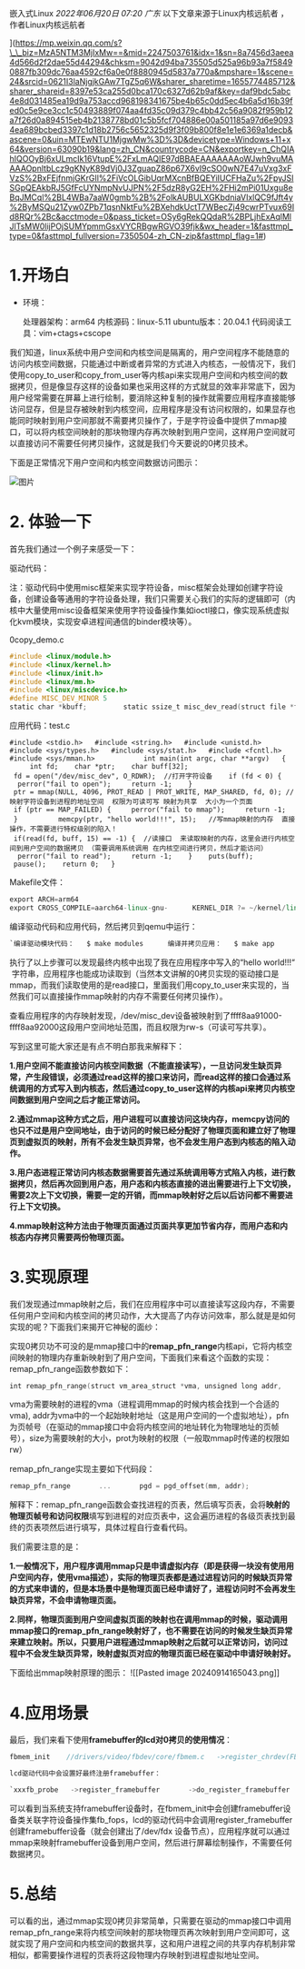 嵌入式Linux
_2022年06月20日 07:20_ _广东_
以下文章来源于Linux内核远航者 ，作者Linux内核远航者

\](https://mp.weixin.qq.com/s?\_\_biz=MzA5NTM3MjIxMw==&mid=2247503761&idx=1&sn=8a7456d3aeea4d566d2f2dae55d44294&chksm=9042d94ba735505d525a96b93a7f58490887fb309dc76aa4592cf6a0e0f8880945d5837a770a&mpshare=1&scene=24&srcid=0621I3laNjgjkGAw7TgZ5q6W&sharer_sharetime=1655774485712&sharer_shareid=8397e53ca255d0bca170c6327d62b9af&key=daf9bdc5abc4e8d031485ea19d9a753accd968198341675be4b65c0dd5ec4b6a5d16b39fed0c5e9ce3cc1c50493889f074aa4fd35c09d379c4bb42c56a9082f959b12a7f26d0a894515eb4b2138778bd01c5b5fcf704886e00a501185a97d6e90934ea689bcbed3397c1d18b2756c5652325d9f3f09b800f8e1e1e6369a1decb&ascene=0&uin=MTEwNTU1MjgwMw%3D%3D&devicetype=Windows+11+x64&version=63090b19&lang=zh_CN&countrycode=CN&exportkey=n_ChQIAhIQOOyBj6xULmcIk16VtupE%2FxLmAQIE97dBBAEAAAAAAAoWJwh9vuMAAAAOpnltbLcz9gKNyK89dVj0J3ZguapZ86p67X6vI9cSO0wN7E47uVxg3xFVzS%2BxFEjfnmjGKrGIl%2FiVcOLGibUqrMXcnBfBQEYiIUCFHaZu%2FpyJSISGpQEAkbRJ5GfFcUYNmpNvUJPN%2F5dzR8yG2EH%2FHi2mPi01Uxgu8eBqJMCql%2BL4WBa7aaW0gmb%2B%2FolkAUBULXGKbdniaVIxlQC9fJft4y%2ByMSQu21Zyw0ZPb71qsnNktFu%2BXehdkUctT7WBecZj49cwrPTvux69Id8RQr%2Bc&acctmode=0&pass_ticket=OSy6gRekQQdaR%2BPLjhExAqlMlJlTsMW0lijPOjSUMYpmmGsxVYCRBgwRGVO39fjk&wx_header=1&fasttmpl_type=0&fasttmpl_fullversion=7350504-zh_CN-zip&fasttmpl_flag=1#)

# 1.开场白

- 环境：

  处理器架构：arm64
  内核源码：linux-5.11
  ubuntu版本：20.04.1
  代码阅读工具：vim+ctags+cscope

我们知道，linux系统中用户空间和内核空间是隔离的，用户空间程序不能随意的访问内核空间数据，只能通过中断或者异常的方式进入内核态，一般情况下，我们使用copy_to_user和copy_from_user等内核api来实现用户空间和内核空间的数据拷贝，但是像显存这样的设备如果也采用这样的方式就显的效率非常底下，因为用户经常需要在屏幕上进行绘制，要消除这种复制的操作就需要应用程序直接能够访问显存，但是显存被映射到内核空间，应用程序是没有访问权限的，如果显存也能同时映射到用户空间那就不需要拷贝操作了，于是字符设备中提供了mmap接口，可以将内核空间映射的那块物理内存再次映射到用户空间，这样用户空间就可以直接访问不需要任何拷贝操作，这就是我们今天要说的0拷贝技术。

下面是正常情况下用户空间和内核空间数据访问图示：

![图片](https://mmbiz.qpic.cn/mmbiz_png/ljlJkD7iaUC1nyA3xTD2Y1vF5IqhsJPf2j0AyKv2EdPKR924LydlPiclMmF1Ku8vt4Et9hL7gkHbN0Nxcjfd7JtQ/640?wx_fmt=png&wxfrom=13&tp=wxpic)

# 2. 体验一下

首先我们通过一个例子来感受一下：

驱动代码：

注：驱动代码中使用misc框架来实现字符设备，misc框架会处理如创建字符设备，创建设备等通用的字符设备处理，我们只需要关心我们的实际的逻辑即可（内核中大量使用misc设备框架来使用字符设备操作集如ioctl接口，像实现系统虚拟化kvm模块，实现安卓进程间通信的binder模块等）。

0copy_demo.c

```c
#include <linux/module.h>   
#include <linux/kernel.h>   
#include <linux/init.h>   
#include <linux/mm.h>   
#include <linux/miscdevice.h>         
#define MISC_DEV_MINOR 5      
static char *kbuff;         static ssize_t misc_dev_read(struct file *filep, char __user *buf, size_t count, loff_t *offset)   {       int ret;       size_t len = (count > PAGE_SIZE ? PAGE_SIZE : count);       pr_info("###### %s:%d kbuff:%s ######\n", __func__, __LINE__, kbuff);        ret = copy_to_user(buf, kbuff, len);  //这里使用copy_to_user  来进程内核空间到用户空间拷贝       return len - ret;   }      static ssize_t misc_dev_write(struct file *filep, const char __user *buf, size_t count, loff_t *offset)   {    pr_info("###### %s:%d ######\n", __func__, __LINE__);    return 0;   }      static int misc_dev_mmap(struct file *filep, struct vm_area_struct *vma)   {    int ret;    unsigned long start;       start = vma->vm_start;        ret =  remap_pfn_range(vma, start, virt_to_phys(kbuff) >> PAGE_SHIFT,      PAGE_SIZE, vma->vm_page_prot); //使用remap_pfn_range来映射物理页面到进程的虚拟内存中  virt_to_phys(kbuff) >> PAGE_SHIFT作用是将内核的虚拟地址转化为实际的物理地址页帧号  创建页表的权限为通过mmap传递的 vma->vm_page_prot   映射大小为1页       return ret;   }      static long misc_dev_ioctl(struct file *filep, unsigned int cmd, unsigned long args)   {    pr_info("###### %s:%d ######\n", __func__, __LINE__);    return 0;   }            static int misc_dev_open(struct inode *inodep, struct file *filep)   {    pr_info("###### %s:%d ######\n", __func__, __LINE__);    return 0;   }      static int misc_dev_release(struct inode *inodep, struct file *filep)   {    pr_info("###### %s:%d ######\n", __func__, __LINE__);    return 0;   }         static struct file_operations misc_dev_fops = {    .open = misc_dev_open,    .release = misc_dev_release,    .read = misc_dev_read,    .write = misc_dev_write,    .unlocked_ioctl = misc_dev_ioctl,    .mmap = misc_dev_mmap,   };      static struct miscdevice misc_dev = {    MISC_DEV_MINOR,    "misc_dev",    &misc_dev_fops,   };      static int __init misc_demo_init(void)   {    misc_register(&misc_dev);  //注册misc设备 （让misc来帮我们处理创建字符设备的通用代码，这样我们就不需要在去做这些和我们的实际逻辑无关的代码处理了）           kbuff = (char *)__get_free_page(GFP_KERNEL);  //申请一个物理页面（返回对应的内核虚拟地址，内核初始化的时候会做线性映射，将整个ddr内存映射到线性映射区，所以我们不需要做页表映射）    if (NULL == kbuff)     return -ENOMEM;       pr_info("###### %s:%d ######\n", __func__, __LINE__);    return 0;   }      static void __exit misc_demo_exit(void)   {    free_page((unsigned long)kbuff);       misc_deregister(&misc_dev);    pr_info("###### %s:%d ######\n", __func__, __LINE__);   }      module_init(misc_demo_init);   module_exit(misc_demo_exit);   MODULE_LICENSE("GPL");       
```

应用代码：test.c

`#include <stdio.h>   #include <string.h>   #include <unistd.h>   #include <sys/types.h>   #include <sys/stat.h>   #include <fcntl.h>   #include <sys/mman.h>            int main(int argc, char **argv)   {        int fd;    char *ptr;    char buff[32];       fd = open("/dev/misc_dev", O_RDWR);  //打开字符设备    if (fd < 0) {     perror("fail to open");     return -1;    }         ptr = mmap(NULL, 4096, PROT_READ | PROT_WRITE, MAP_SHARED, fd, 0); //映射字符设备到进程的地址空间  权限为可读可写 映射为共享  大小为一个页面    if (ptr == MAP_FAILED) {     perror("fail to mmap");     return -1;    }          memcpy(ptr, "hello world!!!", 15);   //写mmap映射的内存  直接操作，不需要进行特权级别的陷入！          if(read(fd, buff, 15) == -1) {  //读接口  来读取映射的内存，这里会进行内核空间到用户空间的数据拷贝 （需要调用系统调用 在内核空间进行拷贝，然后才能访问）     perror("fail to read");     return -1;    }    puts(buff);         pause();    return 0;   }      `

Makefile文件：

```cpp
export ARCH=arm64   
export CROSS_COMPILE=aarch64-linux-gnu-      KERNEL_DIR ?= ~/kernel/linux-5.11   obj-m := 0copy_demo.o      modules:    $(MAKE) -C $(KERNEL_DIR) M=$(PWD) modules      app:    aarch64-linux-gnu-gcc test.c -o test    cp test $(KERNEL_DIR)/kmodules      clean:    $(MAKE) -C $(KERNEL_DIR) M=$(PWD) clean      install:    cp *.ko $(KERNEL_DIR)/kmodules      
```

编译驱动代码和应用代码，然后拷贝到qemu中运行：

```c
`编译驱动模块代码：   $ make modules      编译并拷贝应用：   $ make app      拷贝驱动模块到qemu：   $ make install       加载驱动代码：   # insmod 0copy_demo.ko   [23328.532194] ###### misc_demo_init:91 ######      查看生成的设备节点：   # ls -l /dev/misc_dev    crw-rw----    1 0        0          10,   5 Apr  7 19:26 /dev/misc_dev      后台运行应用程序：   # ./test&   # [23415.280501] ###### misc_dev_open:56 ######   [23415.281052] ###### misc_dev_read:20 kbuff:hello world!!! ######   hello world!!!      查看test的pid：   # pidof test   1768         查看内存映射：   # cat /proc/1768/maps    aaaabc5a0000-aaaabc5a1000 r-xp 00000000 00:19 8666193                    /mnt/test   aaaabc5b0000-aaaabc5b1000 r--p 00000000 00:19 8666193                    /mnt/test   aaaabc5b1000-aaaabc5b2000 rw-p 00001000 00:19 8666193                    /mnt/test   aaaacf033000-aaaacf054000 rw-p 00000000 00:00 0                          [heap]   ffff8a911000-ffff8aa52000 r-xp 00000000 fe:00 152                        /lib/libc-2.27.so   ffff8aa52000-ffff8aa61000 ---p 00141000 fe:00 152                        /lib/libc-2.27.so   ffff8aa61000-ffff8aa65000 r--p 00140000 fe:00 152                        /lib/libc-2.27.so   ffff8aa65000-ffff8aa67000 rw-p 00144000 fe:00 152                        /lib/libc-2.27.so   ffff8aa67000-ffff8aa6b000 rw-p 00000000 00:00 0    ffff8aa6b000-ffff8aa88000 r-xp 00000000 fe:00 129                        /lib/ld-2.27.so   ffff8aa91000-ffff8aa92000 rw-s 00000000 00:05 152                        /dev/misc_dev      //映射设备文件到用户空间   ffff8aa92000-ffff8aa94000 rw-p 00000000 00:00 0    ffff8aa94000-ffff8aa96000 r--p 00000000 00:00 0                          [vvar]   ffff8aa96000-ffff8aa97000 r-xp 00000000 00:00 0                          [vdso]   ffff8aa97000-ffff8aa98000 r--p 0001c000 fe:00 129                        /lib/ld-2.27.so   ffff8aa98000-ffff8aa9a000 rw-p 0001d000 fe:00 129                        /lib/ld-2.27.so   ffffecb5a000-ffffecb7b000 rw-p 00000000 00:00 0                          [stack]      `
```

执行了以上步骤可以发现最终内核中出现了我在应用程序中写入的“hello world!!!“  字符串，应用程序也能成功读取到（当然本文讲解的0拷贝实现的驱动接口是mmap，而我们读取使用的是read接口，里面我们用copy_to_user来实现的，当然我们可以直接操作mmap映射的内存不需要任何拷贝操作）。

查看应用程序的内存映射发现，/dev/misc_dev设备被映射到了ffff8aa91000-ffff8aa92000这段用户空间地址范围，而且权限为rw-s（可读可写共享）。

写到这里可能大家还是有点不明白那我来解释下：

**1.用户空间不能直接访问内核空间数据（不能直接读写），一旦访问发生缺页异常，产生段错误，必须通过read这样的接口来访问，而read这样的接口会通过系统调用的方式写入到内核态，然后通过copy_to_user这样的内核api来拷贝内核空间数据到用户空间之后才能正常访问。**

**2.通过mmap这种方式之后，用户进程可以直接访问这块内存，memcpy访问的也只不过是用户空间地址，由于访问的时候已经分配好了物理页面和建立好了物理页到虚拟页的映射，所有不会发生缺页异常，也不会发生用户态到内核态的陷入动作。**

**3.用户态进程正常访问内核态数据需要首先通过系统调用等方式陷入内核，进行数据拷贝，然后再次回到用户态，用户态和内核态直接的进出需要进行上下文切换，需要2次上下文切换，需要一定的开销，而mmap映射好之后以后访问都不需要进行上下文切换。**

**4.mmap映射这种方法由于物理页面通过页面共享更加节省内存，而用户态和内核态内存拷贝需要两份物理页面。**

# 3.实现原理

我们发现通过mmap映射之后，我们在应用程序中可以直接读写这段内存，不需要任何用户空间和内核空间的拷贝动作，大大提高了内存访问效率，那么就是是如何实现的呢？下面我们来揭开它神秘的面纱：

实现0拷贝功不可没的是mmap接口中的**remap_pfn_range**内核api，它将内核空间映射的物理内存重新映射到了用户空间，下面我们来看这个函数的实现：remap_pfn_range函数参数如下：

```cpp
int remap_pfn_range(struct vm_area_struct *vma, unsigned long addr,                            ¦   unsigned long pfn, unsigned long size, pgprot_t prot)   
```

vma为需要映射的进程的vma（进程调用mmap的时候内核会找到一个合适的vma), addr为vma中的一个起始映射地址（这是用户空间的一个虚拟地址），pfn为页帧号（在驱动的mmap接口中会将内核空间的地址转化为物理地址的页帧号），size为需要映射的大小，prot为映射的权限（一般取mmap时传递的权限如rw）

remap_pfn_range实现主要如下代码段：

```cpp
remap_pfn_range       ...       pgd = pgd_offset(mm, addr);                                            flush_cache_range(vma, addr, end);                                     do {                                                                           next = pgd_addr_end(addr, end);                                        err = remap_p4d_range(mm, pgd, addr, next,                                             pfn + (addr >> PAGE_SHIFT), prot);                     if (err)                                                                       break;                                                 } while (pgd++, addr = next, addr != end);                     
```

解释下：remap_pfn_range函数会查找进程的页表，然后填写页表，会将**映射的物理页帧号和访问权限**填写到进程的对应页表中，这会遍历进程的各级页表找到最终的页表项然后进行填写，具体过程自行查看代码。

我们需要注意的是：

**1.一般情况下，用户程序调用mmap只是申请虚拟内存（即是获得一块没有使用用户空间内存，使用vma描述），实际的物理页表都是通过进程访问的时候缺页异常的方式来申请的，但是本场景中是物理页面已经申请好了，进程访问时不会再发生缺页异常，不会申请物理页面。**

**2.同样，物理页面到用户空间虚拟页面的映射也在调用mmap的时候，驱动调用mmap接口的remap_pfn_range映射好了，也不需要在访问的时候发生缺页异常来建立映射。所以，只要用户进程通过mmap映射之后就可以正常访问，访问过程中不会发生缺页异常，映射虚拟页对应的物理页面已经在驱动中申请好映射好。**

下面给出mmap映射原理的图示：
!\[\[Pasted image 20240914165043.png\]\]

# 4.应用场景

最后，我们来看下使用**framebuffer的lcd对0拷贝的使用情况**：

```c
fbmem_init    //drivers/video/fbdev/core/fbmem.c   ->register_chrdev(FB_MAJOR, "fb", &fb_fops)  //注册framebuffer字符设备            -> struct file_operations fb_fops = {      ->.mmap =         fb_mmap               -> fb_mmap    //framebuffer的实现               ->vm_iomap_memory                   ->io_remap_pfn_range                       ->remap_pfn_range                          ->  fb_class = class_create(THIS_MODULE, "graphics")  //创建设备类   `

lcd驱动代码中会设置好最终注册framebuffer：

`xxxfb_probe   ->register_framebuffer       ->do_register_framebuffer           -> fb_info->dev = device_create(fb_class, fb_info->device,                            ¦    MKDEV(FB_MAJOR, i), NULL, "fb%d", i);  //创建设备  会出现/dev/fdx 设备节点      
```

可以看到当系统支持framebuffer设备时，在fbmem_init中会创建framebuffer设备类关联字符设备操作集fb_fops，lcd的驱动代码中会调用register_framebuffer创建framebuffer设备（就会创建出了/dev/fdx 设备节点），应用程序就可以通过mmap来映射framebuffer设备到用户空间，然后进行屏幕绘制操作，不需要任何数据拷贝。

# 5.总结

可以看的出，通过mmap实现0拷贝非常简单，只需要在驱动的mmap接口中调用remap_pfn_range来将内核空间映射的那块物理页再次映射到用户空间即可，这就实现了用户空间和内核空间的数据共享，这和用户进程之间的共享内存机制非常相似，都需要操作进程的页表将这段物理内存映射到进程虚拟地址空间。
